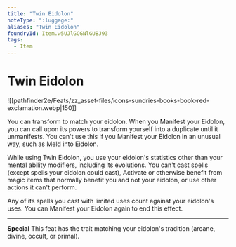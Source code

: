 ```yaml
---
title: "Twin Eidolon"
noteType: ":luggage:"
aliases: "Twin Eidolon"
foundryId: Item.w5UJlGCGNlGUBJ93
tags:
  - Item
---
```


# Twin Eidolon
![[pathfinder2e/Feats/zz_asset-files/icons-sundries-books-book-red-exclamation.webp|150]]

You can transform to match your eidolon. When you Manifest your Eidolon, you can call upon its powers to transform yourself into a duplicate until it unmanifests. You can't use this if you Manifest your Eidolon in an unusual way, such as Meld into Eidolon.

While using Twin Eidolon, you use your eidolon's statistics other than your mental ability modifiers, including its evolutions. You can't cast spells (except spells your eidolon could cast), Activate or otherwise benefit from magic items that normally benefit you and not your eidolon, or use other actions it can't perform.

Any of its spells you cast with limited uses count against your eidolon's uses. You can Manifest your Eidolon again to end this effect.

* * *

**Special** This feat has the trait matching your eidolon's tradition (arcane, divine, occult, or primal).
